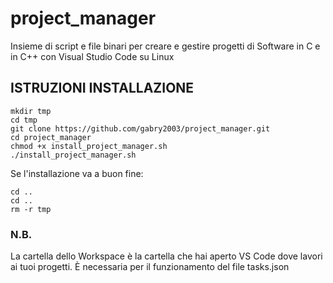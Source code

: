# project_manager
Insieme di script e file binari per creare e gestire progetti di Software in C e in C++ con Visual Studio Code su Linux

## ISTRUZIONI INSTALLAZIONE
```console
mkdir tmp
cd tmp
git clone https://github.com/gabry2003/project_manager.git
cd project_manager
chmod +x install_project_manager.sh
./install_project_manager.sh
```
Se l'installazione va a buon fine:
```console
cd ..
cd ..
rm -r tmp
```
### N.B.
La cartella dello Workspace è la cartella che hai aperto VS Code dove lavori ai tuoi progetti.
È necessaria per il funzionamento del file tasks.json
